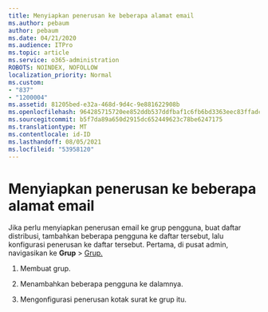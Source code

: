 ```yaml
---
title: Menyiapkan penerusan ke beberapa alamat email
ms.author: pebaum
author: pebaum
ms.date: 04/21/2020
ms.audience: ITPro
ms.topic: article
ms.service: o365-administration
ROBOTS: NOINDEX, NOFOLLOW
localization_priority: Normal
ms.custom:
- "837"
- "1200004"
ms.assetid: 81205bed-e32a-468d-9d4c-9e881622908b
ms.openlocfilehash: 964285715720ee852ddb537ddfbaf1c6fb6bd3363eec83ffadc881b741035cad
ms.sourcegitcommit: b5f7da89a650d2915dc652449623c78be6247175
ms.translationtype: MT
ms.contentlocale: id-ID
ms.lasthandoff: 08/05/2021
ms.locfileid: "53958120"
---
```

# <a name="setting-up-forwarding-to-multiple-email-addresses"></a>Menyiapkan penerusan ke beberapa alamat email

Jika perlu menyiapkan penerusan email ke grup pengguna, buat daftar distribusi, tambahkan beberapa pengguna ke daftar tersebut, lalu konfigurasi penerusan ke daftar tersebut. Pertama, di pusat admin, navigasikan ke **Grup**  >  [Grup.](https://portal.office.com/adminportal/home#/groups)
  
1. Membuat grup.

2. Menambahkan beberapa pengguna ke dalamnya.

3. Mengonfigurasi penerusan kotak surat ke grup itu.
